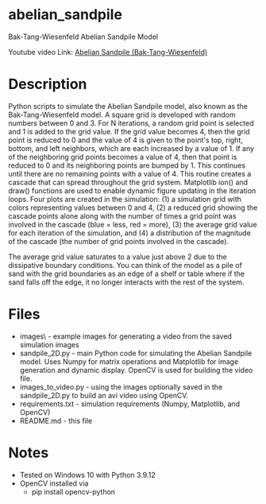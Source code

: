 # abelian_sandpile
Bak-Tang-Wiesenfeld Abelian Sandpile Model

Youtube video Link: [Abelian Sandpile (Bak-Tang-Wiesenfeld)](https://youtu.be/GqQHJUpbCbU)

# Description
Python scripts to simulate the Abelian Sandpile model, also known as the Bak-Tang-Wiesenfeld model. A square grid is developed with random numbers between 0 and 3. For N iterations, a random grid point is selected and 1 is added to the grid value. If the grid value becomes 4, then the grid point is reduced to 0 and the value of 4 is given to the point's top, right, bottom, and left neighbors, which are each increased by a value of 1. If any of the neighboring grid points becomes a value of 4, then that point is reduced to 0 and its neighboring points are bumped by 1. This continues until there are no remaining points with a value of 4. This routine creates a cascade that can spread throughout the grid system. Matplotlib ion() and draw() functions are used to enable dynamic figure updating in the iteration loops. Four plots are created in the simulation: (1) a simulation grid with colors representing values between 0 and 4, (2) a reduced grid showing the cascade points alone along with the number of times a grid point was involved in the cascade (blue = less, red = more), (3) the average grid value for each iteration of the simulation, and (4) a distribution of the magnitude of the cascade (the number of grid points involved in the cascade). 

The average grid value saturates to a value just above 2 due to the dissipative boundary conditions. You can think of the model as a pile of sand with the grid boundaries as an edge of a shelf or table where if the sand falls off the edge, it no longer interacts with the rest of the system. 

# Files
 - images\ - example images for generating a video from the saved simulation images
 - sandpile_2D.py - main Python code for simulating the Abelian Sandpile model. Uses Numpy for matrix operations and Matplotlib for image generation and dynamic display. OpenCV is used for building the video file. 
 - images_to_video.py - using the images optionally saved in the sandpile_2D.py to build an avi video using OpenCV. 
 - requirements.txt - simulation requirements (Numpy, Matplotlib, and OpenCV)
 - README.md - this file

# Notes
 - Tested on Windows 10 with Python 3.9.12
 - OpenCV installed via
   - pip install opencv-python
